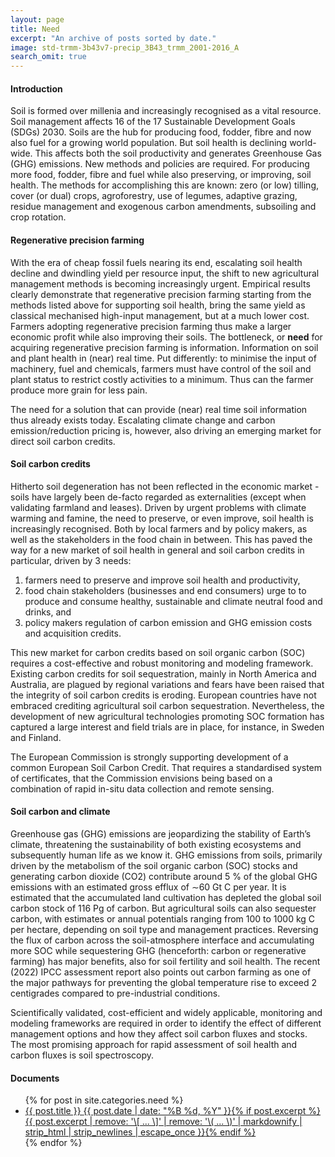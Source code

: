 ```yaml
---
layout: page
title: Need
excerpt: "An archive of posts sorted by date."
image: std-trmm-3b43v7-precip_3B43_trmm_2001-2016_A
search_omit: true
---
```


#### Introduction

Soil is formed over millenia and increasingly recognised as a vital resource. Soil management affects 16 of the 17 Sustainable Development Goals (SDGs) 2030. Soils are the hub for producing food, fodder, fibre and now also fuel for a growing world population. But soil health is declining world-wide. This affects both the soil productivity and generates Greenhouse Gas (GHG) emissions. New methods and policies are required. For producing more food, fodder, fibre and fuel while also preserving, or improving, soil health. The methods for accomplishing this are known: zero (or low) tilling, cover (or dual) crops, agroforestry, use of legumes, adaptive grazing, residue management and exogenous carbon amendments, subsoiling and crop rotation.

#### Regenerative precision farming

With the era of cheap fossil fuels nearing its end, escalating soil health decline and dwindling yield per resource input, the shift to new agricultural management methods is becoming increasingly urgent. Empirical results clearly demonstrate that regenerative precision farming starting from the methods listed above for supporting soil health, bring the same yield as classical mechanised high-input management, but at a much lower cost. Farmers adopting regenerative precision farming thus make a larger economic profit while also improving their soils. The bottleneck, or **need** for acquiring regenerative precision farming is information. Information on soil and plant health in (near) real time. Put differently: to minimise the input of machinery, fuel and chemicals, farmers must have control of the soil and plant status to restrict costly activities to a minimum. Thus can the farmer produce more grain for less pain.

The need for a solution that can provide (near) real time soil information thus already exists today. Escalating climate change and carbon emission/reduction pricing is, however, also driving an emerging market for direct soil carbon credits.

#### Soil carbon credits

Hitherto soil degeneration has not been reflected in the economic market - soils have largely been de-facto regarded as externalities (except when validating farmland and leases). Driven by urgent problems with climate warming and famine, the need to preserve, or even improve, soil health is increasingly recognised. Both by local farmers and by policy makers, as well as the stakeholders in the food chain in between. This has paved the way for a new market of soil health in general and soil carbon credits in particular, driven by 3 needs:

1. farmers need to preserve and improve soil health and productivity,
2. food chain stakeholders (businesses and end consumers) urge to to produce and consume healthy, sustainable and climate neutral food and drinks, and
3. policy makers regulation of carbon emission and GHG emission costs and acquisition credits.

This new market for carbon credits based on soil organic carbon (SOC) requires a cost-effective and robust monitoring and modeling framework. Existing carbon credits for soil sequestration, mainly in North America and Australia, are plagued by regional variations and fears have been raised that the integrity of soil carbon credits is eroding. European countries have not embraced crediting agricultural soil carbon sequestration. Nevertheless, the development of new agricultural technologies promoting SOC formation has captured a large interest and field trials are in place, for instance, in Sweden and Finland.

The European Commission is strongly supporting development of a common European Soil Carbon Credit. That requires a standardised system of certificates, that the Commission envisions being based on a combination of rapid in-situ data collection and remote sensing.

#### Soil carbon and climate

Greenhouse gas (GHG) emissions are jeopardizing the stability of Earth’s climate, threatening the sustainability of both existing ecosystems and subsequently human life as we know it. GHG emissions from soils, primarily driven by the metabolism of the soil organic carbon (SOC) stocks and generating carbon dioxide (CO2) contribute around 5 % of the global GHG emissions with an estimated gross efflux of ∼60 Gt C per year. It is estimated that the accumulated land cultivation has depleted the global soil carbon stock of 116 Pg of carbon.
But agricultural soils can also sequester carbon, with estimates or annual potentials ranging from 100 to 1000 kg C per hectare, depending on soil type and management practices. Reversing the flux of carbon across the soil-atmosphere interface and accumulating more SOC while sequestering GHG (henceforth: carbon or regenerative farming) has major benefits, also for soil fertility and soil health. The recent (2022) IPCC assessment report also points out carbon farming as one of the major pathways for preventing the global temperature rise to exceed 2 centigrades compared to pre-industrial conditions.  

Scientifically validated, cost-efficient and widely applicable, monitoring and modeling frameworks are required in order to identify the effect of different management options and how they affect soil carbon fluxes and stocks. The most promising approach for rapid assessment of soil health and carbon fluxes is soil spectroscopy.

#### Documents

<ul class="post-list">
{% for post in site.categories.need %}
  <li><article><a href="{{ site.url }}{{ post.url }}">{{ post.title }} <span class="entry-date"><time datetime="{{ post.date | date_to_xmlschema }}">{{ post.date | date: "%B %d, %Y" }}</time></span>{% if post.excerpt %} <span class="excerpt">{{ post.excerpt | remove: '\[ ... \]' | remove: '\( ... \)' | markdownify | strip_html | strip_newlines | escape_once }}</span>{% endif %}</a></article></li>
{% endfor %}
</ul>
